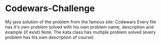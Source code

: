 # Codewars-Challenge
My java solution of the problem from the famous site: Codewars
Every file has it's own problem solved with his own problem name, description and example (if exist)
Note:
The kata class has multiple problem solved (every problem has his own description of course)
